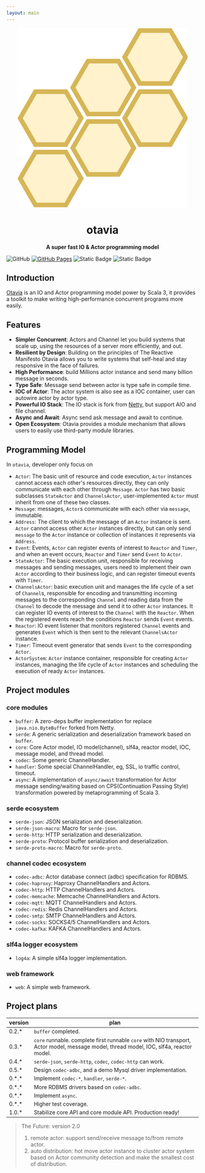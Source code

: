 ```yaml
---
layout: main
---
```


<div align=center>
<img src="../_assets/images/logo.drawio.svg" alt="otavia" >
</div>

<h1 align=center><b>otavia</b></h1>

<p align=center ><b>A super fast IO & Actor programming model</b></p>

![GitHub](https://img.shields.io/github/license/yankun1992/otavia)
[![GitHub Pages](https://github.com/otavia-projects/otavia/actions/workflows/gh-pages.yml/badge.svg)](https://otavia-projects.github.io/otavia/home.html)
![Static Badge](https://img.shields.io/badge/JDK-17%2B-blue)
![Static Badge](https://img.shields.io/badge/Scala-3.3-blue)

## Introduction

[Otavia](https://otavia-projects.github.io/otavia/home.html) is an IO and Actor programming model power by Scala 3, it
provides a toolkit to make writing high-performance concurrent programs more easily.

## Features

- **Simpler Concurrent**: Actors and Channel let you build systems that scale up, using the resources of a server more
  efficiently, and out.
- **Resilient by Design**: Building on the principles of The Reactive Manifesto Otavia allows you to write systems that
  self-heal and stay responsive in the face of failures.
- **High Performance**: build Millions actor instance and send many billion message in seconds.
- **Type Safe**: Message send between actor is type safe in compile time.
- **IOC of Actor**: The actor system is also see as a IOC container, user can autowire actor by actor type.
- **Powerful IO Stack**: The IO stack is fork from [Netty](https://netty.io), but support AIO and file channel.
- **Async and Await**: Async send ask message and await to continue.
- **Open Ecosystem**: Otavia provides a module mechanism that allows users to easily use third-party module libraries.

## Programming Model

In `otavia`, developer only focus on

- `Actor`: The basic unit of resource and code execution, `Actor` instances cannot access each other's resources
  directly, they can only communicate with each other through `Message`. `Actor` has two basic subclasses `StateActor`
  and `ChannelsActor`, user-implemented `Actor` must inherit from one of these two classes.
- `Message`: messages, `Actor`s communicate with each other via `message`, immutable.
- `Address`: The client to which the message of an `Actor` instance is sent. `Actor` cannot access other `Actor`
  instances directly, but can only send `message` to the `Actor` instance or collection of instances it represents
  via `Address`.
- `Event`: Events, `Actor` can register events of interest to `Reactor` and `Timer`, and when an event occurs, `Reactor`
  and `Timer` send `Event` to `Actor`.
- `StateActor`: The basic execution unit, responsible for receiving messages and sending messages, users need to
  implement their own `Actor` according to their business logic, and can register timeout events with `Timer`.
- `ChannelsActor`: basic execution unit and manages the life cycle of a set of `Channel`s, responsible for encoding and
  transmitting incoming messages to the corresponding `Channel` and reading data from the `Channel` to decode the
  message and send it to other `Actor` instances. It can register IO events of interest to the `Channel` with
  the `Reactor`. When the registered events reach the conditions `Reactor` sends `Event` events.
- `Reactor`: IO event listener that monitors registered `Channel` events and generates `Event` which is then sent to the
  relevant `ChannelsActor` instance.
- `Timer`: Timeout event generator that sends `Event` to the corresponding `Actor`.
- `ActorSystem`: `Actor` instance container, responsible for creating `Actor` instances, managing the life cycle
  of `Actor` instances and scheduling the execution of ready `Actor` instances.

## Project modules

### core modules

- `buffer`: A zero-deps buffer implementation for replace `java.nio.ByteBuffer` forked from Netty.
- `serde`: A generic serialization and deserialization framework based on `buffer`.
- `core`: Core Actor model, IO model(channel), slf4a, reactor model, IOC, message model, and thread model.
- `codec`: Some generic ChannelHandler.
- `handler`: Some special ChannelHandler, eg, SSL, io traffic control, timeout.
- `async`: A implementation of `async/await` transformation for Actor message sending/waiting based on CPS(Continuation
  Passing Style) transformation powered by metaprogramming of Scala 3.

### serde ecosystem

- `serde-json`: JSON serialization and deserialization.
- `serde-json-macro`: Macro for `serde-json`.
- `serde-http`: HTTP serialization and deserialization.
- `serde-proto`: Protocol buffer serialization and deserialization.
- `serde-proto-macro`: Macro for `serde-proto`.

### channel codec ecosystem

- `codec-adbc`: Actor database connect (adbc) specification for RDBMS.
- `codec-haproxy`: Haproxy ChannelHandlers and Actors.
- `codec-http`: HTTP ChannelHandlers and Actors.
- `codec-memcache`: Memcache ChannelHandlers and Actors.
- `codec-mqtt`: MQTT ChannelHandlers and Actors.
- `codec-redis`: Redis ChannelHandlers and Actors.
- `codec-smtp`: SMTP ChannelHandlers and Actors.
- `codec-socks`: SOCKS4/5 ChannelHandlers and Actors.
- `codec-kafka`: KAFKA ChannelHandlers and Actors.

### slf4a logger ecosystem

- `log4a`: A simple slf4a logger implementation.

### web framework

- `web`: A simple web framework.

## Project plans

| version | plan                                                                                                                                     |
|---------|------------------------------------------------------------------------------------------------------------------------------------------|
| 0.2.*   | `buffer` completed.                                                                                                                      |
| 0.3.*   | `core` runnable. complete first runnable `core` with NIO transport, Actor model, message model, thread model, IOC, slf4a, reactor model. |
| 0.4.*   | `serde-json`, `serde-http`, `codec`, `codec-http` can work.                                                                              |
| 0.5.*   | Design `codec-adbc`, and a demo Mysql driver implementation.                                                                             |
| 0.\*.*  | Implement `codec-*`, `handler`, `serde-*`.                                                                                               |
| 0.\*.*  | More RDBMS drivers based on `codec-adbc`.                                                                                                |
| 0.\*.*  | Implement `async`.                                                                                                                       |
| 0.\*.*  | Higher test coverage.                                                                                                                    |
| 1.0.*   | Stabilize core API and core module API. Production ready!                                                                                |

> The Future: version 2.0
> 1. remote actor: support send/receive message to/from remote actor.
> 2. auto distribution: hot move actor instance to cluster actor system based on Actor community detection and
     make the smallest cost of distribution.


